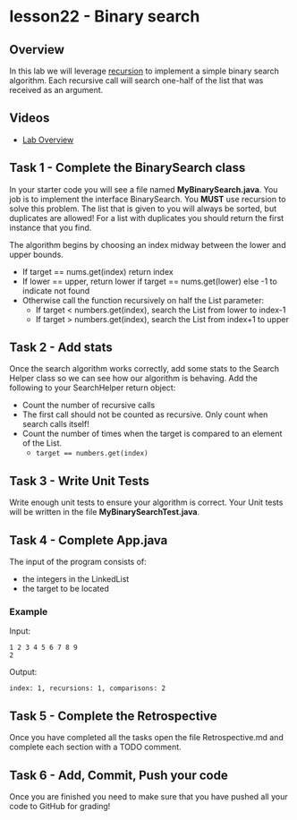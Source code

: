 # lesson22 - Binary search

## Overview

In this lab we will leverage [recursion](https://shanep-cs2.github.io/lessons/lesson09.html) to implement a simple
binary search algorithm. Each recursive call will search one-half of the list that was 
received as an argument.

## Videos

- [Lab Overview]()


## Task 1 - Complete the BinarySearch class

In your starter code you will see a file named **MyBinarySearch.java**. You job is to implement the
interface BinarySearch. You **MUST** use recursion to solve this problem. The list that is given
to you will always be sorted, but duplicates are allowed! For a list with duplicates you should
return the first instance that you find.

The algorithm begins by choosing an index midway between the lower and upper bounds.

- If target == nums.get(index) return index
- If lower == upper, return lower if target == nums.get(lower) else -1 to indicate not found
- Otherwise call the function recursively on half the List parameter:
  - If target < numbers.get(index), search the List from lower to index-1
  - If target > numbers.get(index), search the List from index+1 to upper


## Task 2 - Add stats

Once the search algorithm works correctly, add some stats to the Search Helper class so we can see
how our algorithm is behaving. Add the following to your SearchHelper return object:

- Count the number of recursive calls
 - The first call should not be counted as recursive. Only count when search calls itself!
- Count the number of times when the target is compared to an element of the List. 
  - `target == numbers.get(index)` 

## Task 3 - Write Unit Tests

Write enough unit tests to ensure your algorithm is correct. Your Unit tests will be written in
the file **MyBinarySearchTest.java**.

## Task 4 - Complete App.java

The input of the program consists of:

- the integers in the LinkedList
- the target to be located

### Example 

Input: 

```
1 2 3 4 5 6 7 8 9
2
```

Output:

```
index: 1, recursions: 1, comparisons: 2
```

## Task 5 - Complete the Retrospective

Once you have completed all the tasks open the file Retrospective.md and complete each section with
a TODO comment.

## Task 6 - Add, Commit, Push your code

Once you are finished you need to make sure that you have pushed all your code to GitHub for
grading!